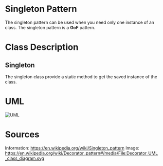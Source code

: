 # Singleton Pattern

The singleton pattern can be used when you need only one instance of an class.
The singleton pattern is a **GoF** pattern.

# Class Description

## Singleton

The singleton class provide a static method to get the saved instance of the class.

# UML

![UML](../../../../../resource/Singleton_UML.png)

# Sources

Information: https://en.wikipedia.org/wiki/Singleton_pattern
Image: https://en.wikipedia.org/wiki/Decorator_pattern#/media/File:Decorator_UML_class_diagram.svg